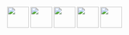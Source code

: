 [<img src="https://ih1.redbubble.net/image.316760221.5828/flat,800x800,075,f.jpg" width="50px" />][javascript]
[<img src="https://marketing.raku.org/id/1533512913/img" width="50px" />][raku]
[<img src="https://upload.wikimedia.org/wikipedia/en/e/e9/Red_Language_Tower_Logo.png" width="50px" />][red]
[<img src="https://upload.wikimedia.org/wikipedia/commons/thumb/d/d5/Rust_programming_language_black_logo.svg/1024px-Rust_programming_language_black_logo.svg.png" width="50px" />][rust]
[<img src="https://upload.wikimedia.org/wikipedia/commons/thumb/0/08/EmacsIcon.svg/1024px-EmacsIcon.svg.png" width="50px" />][elisp]


[javascript]: https://developer.mozilla.org/en-US/docs/Web/JavaScript
[haxe]: https://haxe.org
[raku]: https://raku.org
[elisp]: https://www.gnu.org/software/emacs/manual/html_node/elisp/
[rust]: https://rust-lang.org
[typescript]: https://typescriptlang.org
[godot]: https://godotengine.org
[txr]: http://nongnu.org/txr
[nim]: https://nim-lang.org
[lisp]: https://common-lisp.net/
[red]: http://red-lang.org
